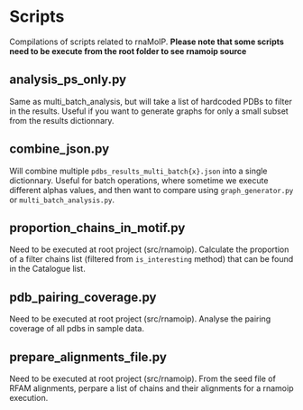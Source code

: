 # Scripts

Compilations of scripts related to rnaMoIP.
**Please note that some scripts need to be execute from the root folder to see rnamoip source**

## analysis_ps_only.py

Same as multi_batch_analysis, but will take a list of hardcoded PDBs to filter in the results. Useful if you want to generate graphs for only a small subset from the results dictionnary.

## combine_json.py

Will combine multiple `pdbs_results_multi_batch{x}.json` into a single dictionnary. Useful for batch operations, where sometime we execute different alphas values, and then want to compare using `graph_generator.py` or `multi_batch_analysis.py`.

## proportion_chains_in_motif.py

Need to be executed at root project (src/rnamoip).
Calculate the proportion of a filter chains list (filtered from `is_interesting` method) that can be found in the Catalogue list.

## pdb_pairing_coverage.py

Need to be executed at root project (src/rnamoip).
Analyse the pairing coverage of all pdbs in sample data.

## prepare_alignments_file.py

Need to be executed at root project (src/rnamoip).
From the seed file of RFAM alignments, perpare a list of chains and their alignments for a
rnamoip execution.
